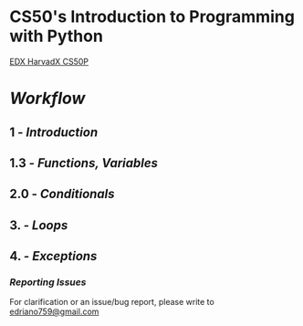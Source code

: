 
# CS50's Introduction to Programming with Python  
[EDX HarvadX CS50P](https://learning.edx.org/course/course-v1:HarvardX+CS50P+Python/home)

# _Workflow_
## 1   - _Introduction_
## 1.3 - _Functions, Variables_
## 2.0 - _Conditionals_
## 3.  - _Loops_
## 4.  - _Exceptions_


### _Reporting Issues_
For clarification or an issue/bug report, please write to <edriano759@gmail.com> 
